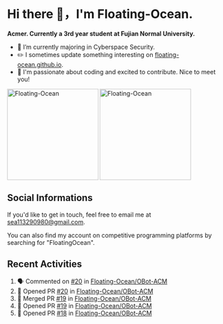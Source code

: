 # Hi there 👋，I'm Floating-Ocean.

**Acmer. Currently a 3rd year student at Fujian Normal University.**

- 🔭 I’m currently majoring in Cyberspace Security.
- ✏️ I sometimes update something interesting on [floating-ocean.github.io](https://floating-ocean.github.io/).
- 👯 I'm passionate about coding and excited to contribute. Nice to meet you!

<p><img align="left" height="212" src="https://readme-stats-eta-flame.vercel.app/api/top-langs?username=Floating-Ocean&show_icons=true&locale=en&layout=donut&&hide=html&border_radius=16" alt="Floating-Ocean" /></p>

<p><img align="center" height="212" src="https://readme-stats-eta-flame.vercel.app/api?username=Floating-Ocean&show_icons=true&locale=en&exclude_repo=Floating-Ocean.github.io&border_radius=16&rank_icon=github&show=reviews" alt="Floating-Ocean" /></p>

## Social Informations

If you'd like to get in touch, feel free to email me at [sea113290980@gmail.com](mailto:sea113290980@gmail.com).

You can also find my account on competitive programming platforms by searching for "FloatingOcean".

## Recent Activities
<!--START_SECTION:activity-->
1. 🗣 Commented on [#20](https://github.com/Floating-Ocean/OBot-ACM/pull/20#issuecomment-2907802526) in [Floating-Ocean/OBot-ACM](https://github.com/Floating-Ocean/OBot-ACM)
2. 💪 Opened PR [#20](https://github.com/Floating-Ocean/OBot-ACM/pull/20) in [Floating-Ocean/OBot-ACM](https://github.com/Floating-Ocean/OBot-ACM)
3. 🎉 Merged PR [#19](https://github.com/Floating-Ocean/OBot-ACM/pull/19) in [Floating-Ocean/OBot-ACM](https://github.com/Floating-Ocean/OBot-ACM)
4. 💪 Opened PR [#19](https://github.com/Floating-Ocean/OBot-ACM/pull/19) in [Floating-Ocean/OBot-ACM](https://github.com/Floating-Ocean/OBot-ACM)
5. 💪 Opened PR [#18](https://github.com/Floating-Ocean/OBot-ACM/pull/18) in [Floating-Ocean/OBot-ACM](https://github.com/Floating-Ocean/OBot-ACM)
<!--END_SECTION:activity-->


